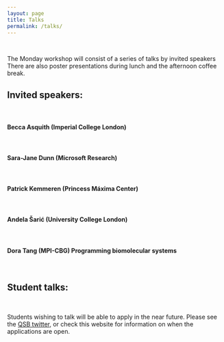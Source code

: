 ```yaml
---
layout: page
title: Talks
permalink: /talks/
---
```


<!--
<p> We are now open for registration. Please see <a href="http://qsbworkshop.github.io/qsb2018/register"> here</a> for registration forms and related details. </p>
-->
<br>
<p> The Monday workshop will consist of a series of talks by invited speakers There are also poster presentations during lunch and the afternoon coffee break. </p>

<h2>Invited speakers:</h2>
<br>
<!--<h4>To be confirmed.</h4>-->

<h4>Becca Asquith (Imperial College London)	</h4>
<br>
<h4>Sara-Jane Dunn (Microsoft Research)	</h4>
<br>
<h4>Patrick Kemmeren (Princess Máxima Center)	</h4>
<br>
<h4>Andela Šarić (University College London)</h4>
<br>
<h4>Dora Tang (MPI-CBG)	Programming biomolecular systems</h4>
<br>
<!---<h4>Irilenia Nobeli (Birkbeck)	From transcriptomic data to plausible biology hypotheses via bioinformatics</h4>-->

<h2>Student talks:</h2>
<br>
<p>Students wishing to talk will be able to apply in the near future. Please see the <a href="https://twitter.com/qsb_kcl?lang=en">QSB twitter</a>, or check this website for information on when the applications are open.</a>
<!--
<h4>Sarah-Beth Amos (University of Oxford)	Simulations and Markov state models of protein disorder</h4>
<br>
<h4>Nuria Folguera Blasco (The Francis Crick Institute)	Beating cancer 'escape room': let's use mathematical modelling to unlock cells!</h4>
<br>
-->

